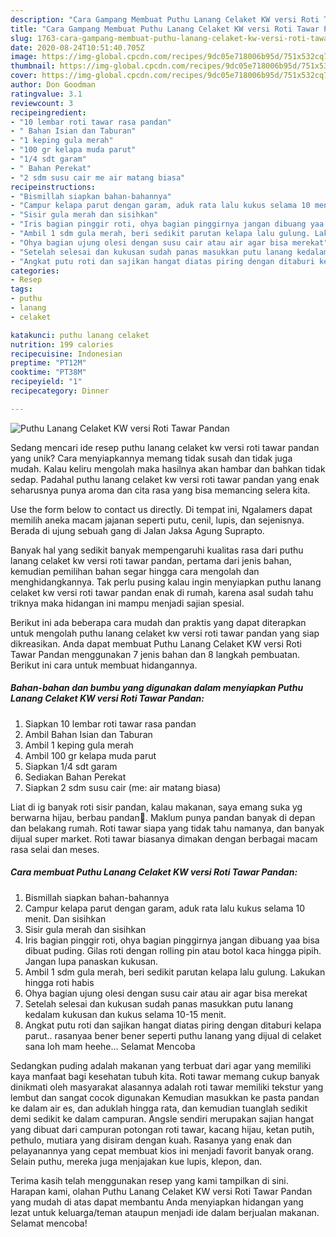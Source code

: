 ```yaml
---
description: "Cara Gampang Membuat Puthu Lanang Celaket KW versi Roti Tawar Pandan, Lezat"
title: "Cara Gampang Membuat Puthu Lanang Celaket KW versi Roti Tawar Pandan, Lezat"
slug: 1763-cara-gampang-membuat-puthu-lanang-celaket-kw-versi-roti-tawar-pandan-lezat
date: 2020-08-24T10:51:40.705Z
image: https://img-global.cpcdn.com/recipes/9dc05e718006b95d/751x532cq70/puthu-lanang-celaket-kw-versi-roti-tawar-pandan-foto-resep-utama.jpg
thumbnail: https://img-global.cpcdn.com/recipes/9dc05e718006b95d/751x532cq70/puthu-lanang-celaket-kw-versi-roti-tawar-pandan-foto-resep-utama.jpg
cover: https://img-global.cpcdn.com/recipes/9dc05e718006b95d/751x532cq70/puthu-lanang-celaket-kw-versi-roti-tawar-pandan-foto-resep-utama.jpg
author: Don Goodman
ratingvalue: 3.1
reviewcount: 3
recipeingredient:
- "10 lembar roti tawar rasa pandan"
- " Bahan Isian dan Taburan"
- "1 keping gula merah"
- "100 gr kelapa muda parut"
- "1/4 sdt garam"
- " Bahan Perekat"
- "2 sdm susu cair me air matang biasa"
recipeinstructions:
- "Bismillah siapkan bahan-bahannya"
- "Campur kelapa parut dengan garam, aduk rata lalu kukus selama 10 menit. Dan sisihkan"
- "Sisir gula merah dan sisihkan"
- "Iris bagian pinggir roti, ohya bagian pinggirnya jangan dibuang yaa bisa dibuat puding. Gilas roti dengan rolling pin atau botol kaca hingga pipih. Jangan lupa panaskan kukusan."
- "Ambil 1 sdm gula merah, beri sedikit parutan kelapa lalu gulung. Lakukan hingga roti habis"
- "Ohya bagian ujung olesi dengan susu cair atau air agar bisa merekat"
- "Setelah selesai dan kukusan sudah panas masukkan putu lanang kedalam kukusan dan kukus selama 10-15 menit."
- "Angkat putu roti dan sajikan hangat diatas piring dengan ditaburi kelapa parut.. rasanyaa bener bener seperti puthu lanang yang dijual di celaket sana loh mam heehe... Selamat Mencoba"
categories:
- Resep
tags:
- puthu
- lanang
- celaket

katakunci: puthu lanang celaket 
nutrition: 199 calories
recipecuisine: Indonesian
preptime: "PT12M"
cooktime: "PT38M"
recipeyield: "1"
recipecategory: Dinner

---
```



![Puthu Lanang Celaket KW versi Roti Tawar Pandan](https://img-global.cpcdn.com/recipes/9dc05e718006b95d/751x532cq70/puthu-lanang-celaket-kw-versi-roti-tawar-pandan-foto-resep-utama.jpg)

Sedang mencari ide resep puthu lanang celaket kw versi roti tawar pandan yang unik? Cara menyiapkannya memang tidak susah dan tidak juga mudah. Kalau keliru mengolah maka hasilnya akan hambar dan bahkan tidak sedap. Padahal puthu lanang celaket kw versi roti tawar pandan yang enak seharusnya punya aroma dan cita rasa yang bisa memancing selera kita.

Use the form below to contact us directly. Di tempat ini, Ngalamers dapat memilih aneka macam jajanan seperti putu, cenil, lupis, dan sejenisnya. Berada di ujung sebuah gang di Jalan Jaksa Agung Suprapto.

Banyak hal yang sedikit banyak mempengaruhi kualitas rasa dari puthu lanang celaket kw versi roti tawar pandan, pertama dari jenis bahan, kemudian pemilihan bahan segar hingga cara mengolah dan menghidangkannya. Tak perlu pusing kalau ingin menyiapkan puthu lanang celaket kw versi roti tawar pandan enak di rumah, karena asal sudah tahu triknya maka hidangan ini mampu menjadi sajian spesial.


Berikut ini ada beberapa cara mudah dan praktis yang dapat diterapkan untuk mengolah puthu lanang celaket kw versi roti tawar pandan yang siap dikreasikan. Anda dapat membuat Puthu Lanang Celaket KW versi Roti Tawar Pandan menggunakan 7 jenis bahan dan 8 langkah pembuatan. Berikut ini cara untuk membuat hidangannya.

<!--inarticleads1-->

##### Bahan-bahan dan bumbu yang digunakan dalam menyiapkan Puthu Lanang Celaket KW versi Roti Tawar Pandan:

1. Siapkan 10 lembar roti tawar rasa pandan
1. Ambil  Bahan Isian dan Taburan
1. Ambil 1 keping gula merah
1. Ambil 100 gr kelapa muda parut
1. Siapkan 1/4 sdt garam
1. Sediakan  Bahan Perekat
1. Siapkan 2 sdm susu cair (me: air matang biasa)


Liat di ig banyak roti sisir pandan, kalau makanan, saya emang suka yg berwarna hijau, berbau pandan🌿. Maklum punya pandan banyak di depan dan belakang rumah. Roti tawar siapa yang tidak tahu namanya, dan banyak dijual super market. Roti tawar biasanya dimakan dengan berbagai macam rasa selai dan meses. 

<!--inarticleads2-->

##### Cara membuat Puthu Lanang Celaket KW versi Roti Tawar Pandan:

1. Bismillah siapkan bahan-bahannya
1. Campur kelapa parut dengan garam, aduk rata lalu kukus selama 10 menit. Dan sisihkan
1. Sisir gula merah dan sisihkan
1. Iris bagian pinggir roti, ohya bagian pinggirnya jangan dibuang yaa bisa dibuat puding. Gilas roti dengan rolling pin atau botol kaca hingga pipih. Jangan lupa panaskan kukusan.
1. Ambil 1 sdm gula merah, beri sedikit parutan kelapa lalu gulung. Lakukan hingga roti habis
1. Ohya bagian ujung olesi dengan susu cair atau air agar bisa merekat
1. Setelah selesai dan kukusan sudah panas masukkan putu lanang kedalam kukusan dan kukus selama 10-15 menit.
1. Angkat putu roti dan sajikan hangat diatas piring dengan ditaburi kelapa parut.. rasanyaa bener bener seperti puthu lanang yang dijual di celaket sana loh mam heehe... Selamat Mencoba


Sedangkan puding adalah makanan yang terbuat dari agar yang memiliki kaya manfaat bagi kesehatan tubuh kita. Roti tawar memang cukup banyak dinikmati oleh masyarakat alasannya adalah roti tawar memiliki tekstur yang lembut dan sangat cocok digunakan Kemudian masukkan ke pasta pandan ke dalam air es, dan aduklah hingga rata, dan kemudian tuanglah sedikit demi sedikit ke dalam campuran. Angsle sendiri merupakan sajian hangat yang dibuat dari campuran potongan roti tawar, kacang hijau, ketan putih, pethulo, mutiara yang disiram dengan kuah. Rasanya yang enak dan pelayanannya yang cepat membuat kios ini menjadi favorit banyak orang. Selain puthu, mereka juga menjajakan kue lupis, klepon, dan. 

Terima kasih telah menggunakan resep yang kami tampilkan di sini. Harapan kami, olahan Puthu Lanang Celaket KW versi Roti Tawar Pandan yang mudah di atas dapat membantu Anda menyiapkan hidangan yang lezat untuk keluarga/teman ataupun menjadi ide dalam berjualan makanan. Selamat mencoba!
